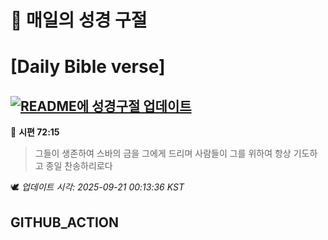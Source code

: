 # 🙏 매일의 성경 구절
# [Daily Bible verse]
## [![README에 성경구절 업데이트](https://github.com/DONGSUKA/first_test/actions/workflows/update-readme-bible.yml/badge.svg)](https://github.com/DONGSUKA/first_test/actions/workflows/update-readme-bible.yml)
<!-- START_BIBLE_VERSE -->
📖 **시편 72:15**
> 그들이 생존하여 스바의 금을 그에게 드리며 사람들이 그를 위하여 항상 기도하고 종일 찬송하리로다

🕊️ _업데이트 시각: 2025-09-21 00:13:36 KST_
  <!-- END_BIBLE_VERSE -->
## GITHUB_ACTION
